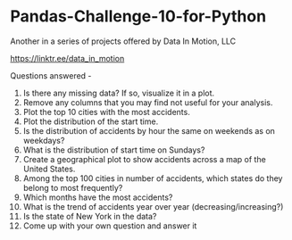 # Pandas-Challenge-10-for-Python
Another in a series of projects offered by Data In Motion, LLC

https://linktr.ee/data_in_motion

Questions answered -

1. Is there any missing data? If so, visualize it in a plot. 
2. Remove any columns that you may find not useful for your analysis. 
3. Plot the top 10 cities with the most accidents. 
4. Plot the distribution of the start time. 
5. Is the distribution of accidents by hour the same on weekends as on weekdays? 
6. What is the distribution of start time on Sundays? 
7. Create a geographical plot to show accidents across a map of the United States. 
8. Among the top 100 cities in number of accidents, which states do they belong to most frequently? 
9. Which months have the most accidents? 
10. What is the trend of accidents year over year (decreasing/increasing?) 
11. Is the state of New York in the data? 
12. Come up with your own question and answer it
